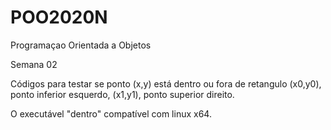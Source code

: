 # POO2020N
Programaçao Orientada a Objetos

Semana 02

Códigos para testar se ponto (x,y) está dentro ou fora de retangulo (x0,y0), ponto inferior esquerdo, (x1,y1), ponto superior direito.


O executável "dentro" compatível com linux x64.
